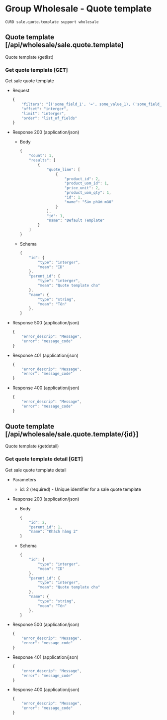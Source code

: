 # Group Wholesale - Quote template
	CURD sale.quote.template support wholesale

## Quote template [/api/wholesale/sale.quote.template]
Quote template (getlist)

### Get quote template [GET]
Get sale quote template

+ Request
	```js
	{
		"filters": "[('some_field_1', '=', some_value_1), ('some_field_2', '!=', some_value_2)]",
		"offset": "interger",
		"limit": "interger",
		"order": "list_of_fields"
	}
	```

+ Response 200 (application/json)
	+ Body
		```js
		{
			"count": 1,
			"results": [
				{
					"quote_line": [
						{
							"product_id": 2,
							"product_uom_id": 1,
							"price_unit": 2,
							"product_uom_qty": 1,
							"id": 1,
							"name": "Sản phẩm mẫu"
						}
					],
					"id": 1,
					"name": "Default Template"
				}
			]
		}
		```
	+ Schema
		```js
		{
			"id": {
				"type": "interger",
				"mean": "ID"
			},
			"parent_id": {
				"type": "interger",
				"mean": "Quote template cha"
			},
			"name": {
				"type": "string",
				"mean": "Tên"
			},
		}
		```

+ Response 500 (application/json)

	```js
	{
		"error_descrip": "Message",
		"error": "message_code"
	}
	```

+ Response 401 (application/json)

	```js
	{
		"error_descrip": "Message",
		"error": "message_code"
	}
	```

+ Response 400 (application/json)

	```js
	{
		"error_descrip": "Message",
		"error": "message_code"
	}
	```

## Quote template [/api/wholesale/sale.quote.template/{id}]
Quote template (getdetail)

### Get quote template detail [GET]
Get sale quote template detail

+ Parameters
	+ id: 2 (required) - Unique identifier for a sale quote template

+ Response 200 (application/json)
	+ Body
		```js
		{
			"id": 2,
			"parent_id": 1,
			"name": "Khách hàng 2"
		}
		```
	+ Schema
		```js
		{
			"id": {
				"type": "interger",
				"mean": "ID"
			},
			"parent_id": {
				"type": "interger",
				"mean": "Quote template cha"
			},
			"name": {
				"type": "string",
				"mean": "Tên"
			},
		}
		```

+ Response 500 (application/json)

	```js
	{
		"error_descrip": "Message",
		"error": "message_code"
	}
	```

+ Response 401 (application/json)

	```js
	{
		"error_descrip": "Message",
		"error": "message_code"
	}
	```

+ Response 400 (application/json)

	```js
	{
		"error_descrip": "Message",
		"error": "message_code"
	}
	```
